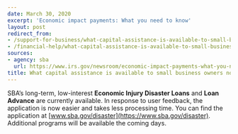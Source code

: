 ```yaml
---
date: March 30, 2020
excerpt: 'Economic impact payments: What you need to know'
layout: post
redirect_from:
- /support-for-business/what-capital-assistance-is-available-to-small-business-owners/
- /financial-help/what-capital-assistance-is-available-to-small-business-owners/
sources:
- agency: sba
  url: https://www.irs.gov/newsroom/economic-impact-payments-what-you-need-to-know
title: What capital assistance is available to small business owners now?
---
```


SBA’s long-term, low-interest **Economic Injury Disaster Loans** and **Loan Advance** are currently available. In response to user feedback, the application is now easier and takes less processing time. You can find the application at [www.sba.gov/disaster](https://www.sba.gov/disaster). Additional programs will be available the coming days.